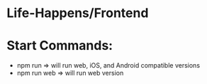 # Life-Happens/Frontend

# Start Commands:
- npm run => will run web, iOS, and Android compatible versions
- npm run web => will run web version